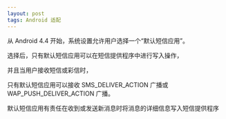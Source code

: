 ```yaml
---
layout: post
tags: Android 适配
---
```


从 Android 4.4 开始，系统设置允许用户选择一个“默认短信应用”。

选择后，只有默认短信应用可以在短信提供程序中进行写入操作，

并且当用户接收短信或彩信时，

只有默认短信应用可以接收 SMS_DELIVER_ACTION 广播或 WAP_PUSH_DELIVER_ACTION 广播。

默认短信应用有责任在收到或发送新消息时将消息的详细信息写入短信提供程序
